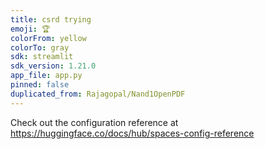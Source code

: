 ```yaml
---
title: csrd trying
emoji: 🏆
colorFrom: yellow
colorTo: gray
sdk: streamlit
sdk_version: 1.21.0
app_file: app.py
pinned: false
duplicated_from: Rajagopal/Nand1OpenPDF
---
```


Check out the configuration reference at https://huggingface.co/docs/hub/spaces-config-reference
